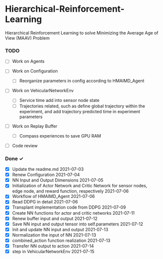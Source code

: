 # Hierarchical-Reinforcement-Learning
Hierarchical Reinforcement Learning to solve Minimizing the Average Age of View (MAAV) Problem

### TODO

- [ ] Work on Agents

- [ ] Work on Configuration
    - [ ] Reorganize parameters in config according to HMAIMD_Agent
- [ ] Work on VehicularNetworkEnv
    - [ ] Service time add into sensor node state
    - [ ] Trajectories related, such as define global trajectory within the experiment, and add trajectory predicted time in experiment parameters   
- [ ] Work on Replay Buffer
    - [ ] Compass experiences to save GPU RAM
- [ ] Code review  

### Done ✓

- [x] Update the readme.md 2021-07-03
- [x] Renew Configuration 2021-07-04
- [x] NN Input and Output Dimensions 2021-07-05
- [x] Initialization of Actor Network and Critic Network for sensor nodes, edge node, and reward function, respectively 2021-07-06
- [x] Workflow of HMAIMD_Agent 2021-07-06
- [x] Read DDPG in detail 2021-07-06
- [x] Transplant implementation code from DDPG 2021-07-09
- [x] Create NN functions for actor and critic networks 2021-07-11
- [x] Renew buffer input and output 2021-07-12 
- [x] Save NN input and output tensor into self.parameters 2021-07-12
- [x] Init and update NN input and output 2021-07-13
- [x] Normalization the input of NN 2021-07-13
- [x] combined_action function realization 2021-07-13
- [x] Transfer NN output to action 2021-07-14
- [x] step in VehicularNetworkEnv 2021-07-15